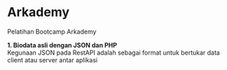 # Arkademy
Pelatihan Bootcamp Arkademy

**1. Biodata asli dengan JSON dan PHP**<br>
Kegunaan JSON pada RestAPI adalah sebagai format untuk bertukar data client atau server antar aplikasi
